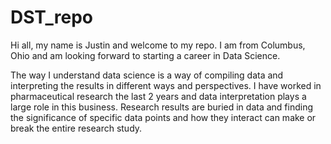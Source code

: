 # DST_repo
Hi all, my name is Justin and welcome to my repo. I am from Columbus, Ohio and am looking forward to starting a career in Data Science.

The way I understand data science is a way of compiling data and interpreting the results in different ways and perspectives. 
I have worked in pharmaceutical research the last 2 years and data interpretation plays a large role in this business. 
Research results are buried in data and finding the significance of specific data points and how they interact can make or break the entire research study. 
